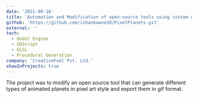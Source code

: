 ```yaml
---
date: '2021-09-16'
title: 'Automation and Modification of open-source tools using custom written GLSL Shaders and GD Scripts'
github: 'https://github.com/ishanbawne20/PixelPlanets.git'
external: ''
tech:
  - Godot Engine
  - GDScript
  - GLSL
  - Procedural Generation
company: 'CreativeFuel Pvt. Ltd.'
showInProjects: true
---
```


The project was to modify an open source tool that can generate different types of animated planets in pixel art style and export them in gif format.
